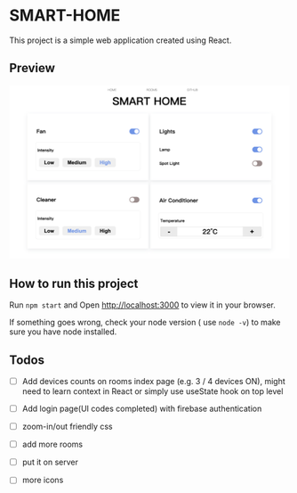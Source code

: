 # SMART-HOME

This project is a simple web application created using React.

## Preview

<img src="./.assets/README/image-20230111205805106.png" alt="image-20230111205805106" style="zoom:50%;" />

## How to run this project

Run `npm start` and Open [http://localhost:3000](http://localhost:3000) to view it in your browser.

If something goes wrong, check your node version ( use `node -v`) to make sure you have node installed.



## Todos

- [ ] Add devices counts on rooms index page (e.g. 3 / 4 devices ON), might need to learn context in React or simply use useState hook on top level

- [ ] Add login page(UI codes completed) with firebase authentication

- [ ] zoom-in/out friendly css

- [ ] add more rooms

- [ ] put it on server

- [ ] more icons

  
